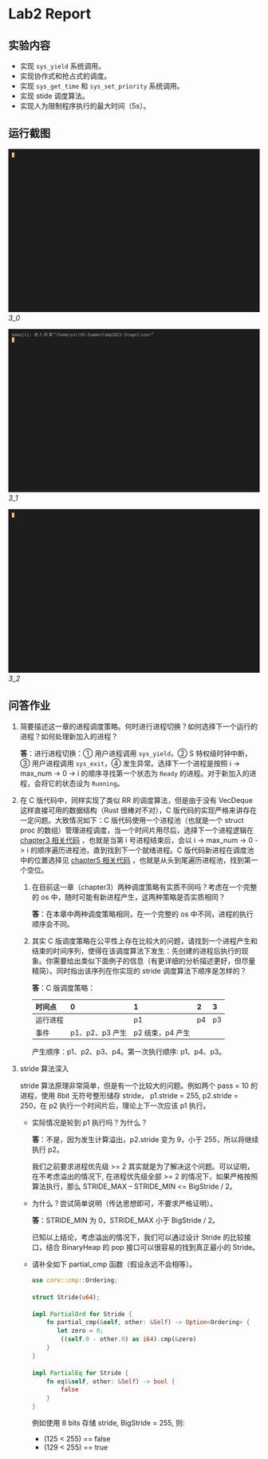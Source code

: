 # Lab2 Report

## 实验内容

- 实现 `sys_yield` 系统调用。
- 实现协作式和抢占式的调度。
- 实现 `sys_get_time` 和 `sys_set_priority` 系统调用。
- 实现 stide 调度算法。
- 实现人为限制程序执行的最大时间（5s）。

## 运行截图

![result-3_0](./result-3_0.gif)
_3_0_

![result-3_1](./result-3_1.gif)
_3_1_

![result-3_2](./result-3_2.gif)
_3_2_

## 问答作业

1. 简要描述这一章的进程调度策略。何时进行进程切换？如何选择下一个运行的进程？如何处理新加入的进程？

   **答**：进行进程切换：① 用户进程调用 `sys_yield`，② S 特权级时钟中断， ③ 用户进程调用 `sys_exit`，④ 发生异常。选择下一个进程是按照 i -> max_num -> 0 -> i 的顺序寻找第一个状态为 `Ready` 的进程。对于新加入的进程，会将它的状态设为 `Running`。

2. 在 C 版代码中，同样实现了类似 RR 的调度算法，但是由于没有 VecDeque 这样直接可用的数据结构（Rust 很棒对不对），C 版代码的实现严格来讲存在一定问题。大致情况如下：C 版代码使用一个进程池（也就是一个 struct proc 的数组）管理进程调度，当一个时间片用尽后，选择下一个进程逻辑在 [chapter3 相关代码](https://github.com/DeathWish5/ucore-Tutorial/blob/ch3/kernel/proc.c#L60-L74) ，也就是当第 i 号进程结束后，会以 i -> max_num -> 0 -> i 的顺序遍历进程池，直到找到下一个就绪进程。C 版代码新进程在调度池中的位置选择见 [chapter5 相关代码](https://github.com/DeathWish5/ucore-Tutorial/blob/ch5/kernel/proc.c#L90-L98) ，也就是从头到尾遍历进程池，找到第一个空位。

   1. 在目前这一章（chapter3）两种调度策略有实质不同吗？考虑在一个完整的 os 中，随时可能有新进程产生，这两种策略是否实质相同？

      **答**：在本章中两种调度策略相同，在一个完整的 os 中不同，进程的执行顺序会不同。

   2. 其实 C 版调度策略在公平性上存在比较大的问题，请找到一个进程产生和结束的时间序列，使得在该调度算法下发生：先创建的进程后执行的现象。你需要给出类似下面例子的信息（有更详细的分析描述更好，但尽量精简）。同时指出该序列在你实现的 stride 调度算法下顺序是怎样的？

      **答**：C 版调度策略：

      | 时间点   | 0               | 1                | 2   | 3   |
      | -------- | --------------- | ---------------- | --- | --- |
      | 运行进程 |                 | p1               | p4  | p3  |
      | 事件     | p1、p2、p3 产生 | p2 结束，p4 产生 |     |     |

      产生顺序：p1、p2、p3、p4。第一次执行顺序: p1、p4、p3。

3. stride 算法深入

   stride 算法原理非常简单，但是有一个比较大的问题。例如两个 pass = 10 的进程，使用 8bit 无符号整形储存 stride， p1.stride = 255, p2.stride = 250，在 p2 执行一个时间片后，理论上下一次应该 p1 执行。

   - 实际情况是轮到 p1 执行吗？为什么？

     **答**：不是，因为发生计算溢出，p2.stride 变为 9，小于 255，所以将继续执行 p2。

     我们之前要求进程优先级 >= 2 其实就是为了解决这个问题。可以证明，在不考虑溢出的情况下, 在进程优先级全部 >= 2 的情况下，如果严格按照算法执行，那么 STRIDE_MAX – STRIDE_MIN <= BigStride / 2。

   - 为什么？尝试简单说明（传达思想即可，不要求严格证明）。

     **答**：STRIDE_MIN 为 0，STRIDE_MAX 小于 BigStride / 2。

     已知以上结论，考虑溢出的情况下，我们可以通过设计 Stride 的比较接口，结合 BinaryHeap 的 pop 接口可以很容易的找到真正最小的 Stride。

   - 请补全如下 partial_cmp 函数（假设永远不会相等）。

     ```rust
     use core::cmp::Ordering;

     struct Stride(u64);

     impl PartialOrd for Stride {
         fn partial_cmp(&self, other: &Self) -> Option<Ordering> {
            let zero = 0;
             ((self.0 - other.0) as i64).cmp(&zero)
         }
     }

     impl PartialEq for Stride {
         fn eq(&self, other: &Self) -> bool {
             false
         }
     }
     ```

     例如使用 8 bits 存储 stride, BigStride = 255, 则:

     - (125 < 255) == false
     - (129 < 255) == true
